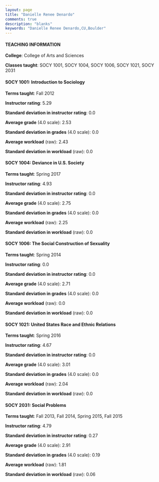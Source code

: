 ```yaml
---
layout: page
title: "Danielle Renee Denardo" 
comments: true
description: "blanks"
keywords: "Danielle Renee Denardo,CU,Boulder"
---
```

<head>
<script src="https://ajax.googleapis.com/ajax/libs/jquery/2.1.3/jquery.min.js"></script>
<script src="https://dl.dropboxusercontent.com/s/pc42nxpaw1ea4o9/highcharts.js?dl=0"></script>
<!-- <script src="../assets/js/highcharts.js"></script> -->
<style type="text/css">@font-face {
	font-family: "Bebas Neue";
	src: url(https://www.filehosting.org/file/details/544349/BebasNeue Regular.otf) format("opentype");
	}
	h1.Bebas { 
		font-family: "Bebas Neue", Verdana, Tahoma;
	}
</style>
</head>
	   
#### TEACHING INFORMATION

**College**: College of Arts and Sciences

**Classes taught**: SOCY 1001, SOCY 1004, SOCY 1006, SOCY 1021, SOCY 2031

#### SOCY 1001: Introduction to Sociology

**Terms taught**: Fall 2012

**Instructor rating**: 5.29

**Standard deviation in instructor rating**: 0.0

**Average grade** (4.0 scale): 2.53

**Standard deviation in grades** (4.0 scale): 0.0

**Average workload** (raw): 2.43

**Standard deviation in workload** (raw): 0.0

#### SOCY 1004: Deviance in U.S. Society

**Terms taught**: Spring 2017

**Instructor rating**: 4.93

**Standard deviation in instructor rating**: 0.0

**Average grade** (4.0 scale): 2.75

**Standard deviation in grades** (4.0 scale): 0.0

**Average workload** (raw): 2.25

**Standard deviation in workload** (raw): 0.0

#### SOCY 1006: The Social Construction of Sexuality

**Terms taught**: Spring 2014

**Instructor rating**: 0.0

**Standard deviation in instructor rating**: 0.0

**Average grade** (4.0 scale): 2.71

**Standard deviation in grades** (4.0 scale): 0.0

**Average workload** (raw): 0.0

**Standard deviation in workload** (raw): 0.0

#### SOCY 1021: United States Race and Ethnic Relations

**Terms taught**: Spring 2016

**Instructor rating**: 4.67

**Standard deviation in instructor rating**: 0.0

**Average grade** (4.0 scale): 3.01

**Standard deviation in grades** (4.0 scale): 0.0

**Average workload** (raw): 2.04

**Standard deviation in workload** (raw): 0.0

#### SOCY 2031: Social Problems

**Terms taught**: Fall 2013, Fall 2014, Spring 2015, Fall 2015

**Instructor rating**: 4.79

**Standard deviation in instructor rating**: 0.27

**Average grade** (4.0 scale): 2.91

**Standard deviation in grades** (4.0 scale): 0.19

**Average workload** (raw): 1.81

**Standard deviation in workload** (raw): 0.06

